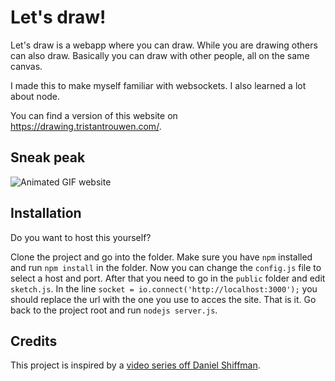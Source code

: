 # Let's draw!

Let's draw is a webapp where you can draw. While you are drawing others can also draw.
Basically you can draw with other people, all on the same canvas.

I made this to make myself familiar with websockets. I also learned a lot about node.

You can find a version of this website on https://drawing.tristantrouwen.com/.

## Sneak peak

<img src="https://i.imgur.com/LLjnTx9.gif"
     alt="Animated GIF website" />


## Installation

Do you want to host this yourself?

Clone the project and go into the folder. Make sure you have `npm` installed and run `npm install` in the folder. Now you can change the `config.js` file to select a host and port. After that you need to go in the `public` folder and edit `sketch.js`. In the line `socket = io.connect('http://localhost:3000');` you should replace the url with the one you use to acces the site. That is it. Go back to the project root and run `nodejs server.js`.

## Credits

This project is inspired by a <a href="https://www.youtube.com/playlist?list=PLRqwX-V7Uu6b36TzJidYfIYwTFEq3K5qH">video series off Daniel Shiffman</a>.

